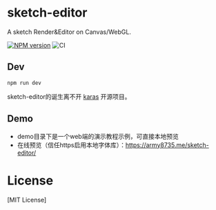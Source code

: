 # sketch-editor
A sketch Render&Editor on Canvas/WebGL.

[![NPM version](https://img.shields.io/npm/v/sketch-editor.svg)](https://npmjs.org/package/sketch-editor)
![CI](https://github.com/army8735/sketch-editor/workflows/CI/badge.svg)

## Dev
```
npm run dev
```
sketch-editor的诞生离不开 [karas](https://github.com/karasjs/karas) 开源项目。

## Demo
* demo目录下是一个web端的演示教程示例，可直接本地预览
* 在线预览（信任https启用本地字体库）：https://army8735.me/sketch-editor/

# License
[MIT License]
